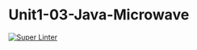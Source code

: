 # Unit1-03-Java-Microwave

[![Super Linter](https://github.com/ICS4U-Programming-Keiden-B/Unit1-03-Java-Microwave/actions/workflows/main.yml/badge.svg)](https://github.com/ICS4U-Programming-Keiden-B/Unit1-03-Java-Microwave/actions/workflows/main.yml)
